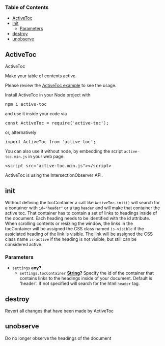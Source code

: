 <!-- Generated by documentation.js. Update this documentation by updating the source code. -->

### Table of Contents

-   [ActiveToc][1]
-   [init][2]
    -   [Parameters][3]
-   [destroy][4]
-   [unobserve][5]

## ActiveToc

ActiveToc

Make your table of contents active.

Please review the [ActiveToc example][6] to see the usage.

Install ActiveToc in your Node project with 

<pre>
npm i active-toc
</pre>

and use it inside your code via 

<pre>
const ActiveToc = require('active-toc');
</pre>

or, alternatively 

<pre>
import ActiveToc from 'active-toc';
</pre>

You can also use it without node, by embedding the script <code>active-toc.min.js</code> in your web page.

<pre>
&lt;script src="active-toc.min.js">&lt;/script>
</pre> 

ActiveToc is using the IntersectionObserver API.

## init

Without defining the tocContainer a call like <code>ActiveToc.init()</code> will search for a container
with <code>id="header"</code> or a tag <code>header</code> and will make that container the active toc.
That container has to contain a set of links to headings inside of the document. Each heading needs to be identified with the id attribute.
When scrolling contents or resizing the window, the links in the tocContainer will be assigned the CSS class named <code>is-visible</code> if the assiciated heading of the link is visible.
The link will be assigned the CSS class name <code>is-active</code> if the heading is not visible, but still can be considered active.

### Parameters

-   `settings` **any?** 
    -   `settings.tocContainer` **[String][7]?** Specify the id of the container that contains links to the headings inside of your document. Default is 'header'. If not specified will search for the html <code>header</code> tag.

## destroy

Revert all changes that have been made by ActiveToc

## unobserve

Do no longer observe the headings of the document

[1]: #activetoc

[2]: #init

[3]: #parameters

[4]: #destroy

[5]: #unobserve

[6]: https://github.com/ulfschneider/active-toc/active-toc.html

[7]: https://developer.mozilla.org/docs/Web/JavaScript/Reference/Global_Objects/String

